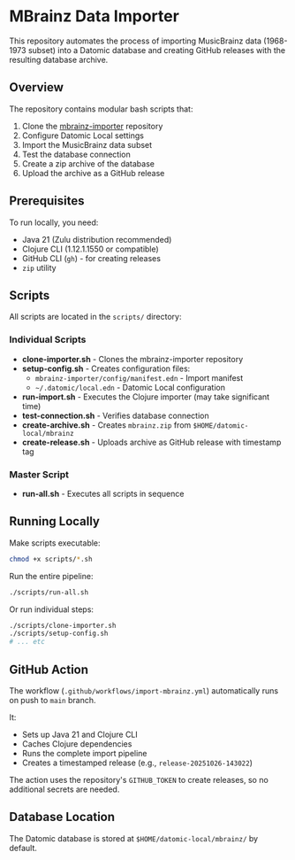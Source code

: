 # MBrainz Data Importer

This repository automates the process of importing MusicBrainz data (1968-1973 subset) into a Datomic database and creating GitHub releases with the resulting database archive.

## Overview

The repository contains modular bash scripts that:
1. Clone the [mbrainz-importer](https://github.com/Datomic/mbrainz-importer) repository
2. Configure Datomic Local settings
3. Import the MusicBrainz data subset
4. Test the database connection
5. Create a zip archive of the database
6. Upload the archive as a GitHub release

## Prerequisites

To run locally, you need:
- Java 21 (Zulu distribution recommended)
- Clojure CLI (1.12.1.1550 or compatible)
- GitHub CLI (`gh`) - for creating releases
- `zip` utility

## Scripts

All scripts are located in the `scripts/` directory:

### Individual Scripts

- **clone-importer.sh** - Clones the mbrainz-importer repository
- **setup-config.sh** - Creates configuration files:
  - `mbrainz-importer/config/manifest.edn` - Import manifest
  - `~/.datomic/local.edn` - Datomic Local configuration
- **run-import.sh** - Executes the Clojure importer (may take significant time)
- **test-connection.sh** - Verifies database connection
- **create-archive.sh** - Creates `mbrainz.zip` from `$HOME/datomic-local/mbrainz`
- **create-release.sh** - Uploads archive as GitHub release with timestamp tag

### Master Script

- **run-all.sh** - Executes all scripts in sequence

## Running Locally

Make scripts executable:
```bash
chmod +x scripts/*.sh
```

Run the entire pipeline:
```bash
./scripts/run-all.sh
```

Or run individual steps:
```bash
./scripts/clone-importer.sh
./scripts/setup-config.sh
# ... etc
```

## GitHub Action

The workflow (`.github/workflows/import-mbrainz.yml`) automatically runs on push to `main` branch.

It:
- Sets up Java 21 and Clojure CLI
- Caches Clojure dependencies
- Runs the complete import pipeline
- Creates a timestamped release (e.g., `release-20251026-143022`)

The action uses the repository's `GITHUB_TOKEN` to create releases, so no additional secrets are needed.

## Database Location

The Datomic database is stored at `$HOME/datomic-local/mbrainz/` by default.
